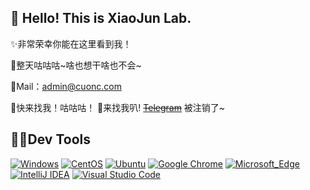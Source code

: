 ## :wave: Hello! This is XiaoJun Lab.
✨非常荣幸你能在这里看到我！

🎉整天咕咕咕~啥也想干啥也不会~

💬Mail：admin@cuonc.com

🙌快来找我！咕咕咕！ 🍔来找我叭!  ~~[Telegram](https://t.me/)~~ 被注销了~

## 🐱‍🚀Dev Tools
[![Windows](https://img.shields.io/badge/-Windows-0078D6?style=flat&logo=windows&logoColor=white)](https://www.microsoft.com/zh-cn/software-download/windows10)
[![CentOS](https://img.shields.io/badge/-CentOS-A2518D?style=flat&logo=centos&logoColor=white)](https://www.centos.org/)
[![Ubuntu](https://img.shields.io/badge/-Ubuntu-DD4814?style=flat&logo=ubuntu&logoColor=white)](https://ubuntu.com/)
[![Google Chrome](https://img.shields.io/badge/-Google_Chrome-DD5044?style=flat&logo=googlechrome&logoColor=white)](https://www.google.com/chrome/)
[![Microsoft_Edge](https://img.shields.io/badge/-Microsoft_Edge-35C9F7?style=flat&logo=MicrosoftEdge&logoColor=white)](https://www.microsoft.com/en-us/edge)
[![IntelliJ IDEA](https://img.shields.io/badge/-IntelliJ_IDEA-E12669?style=flat&logo=IntelliJIDEA&logoColor=white)](https://www.jetbrains.com/idea/)
[![Visual Studio Code](https://img.shields.io/badge/-Visual_Studio_Code-007ACC?style=flat&logo=visual-studio-code&logoColor=white)](https://code.visualstudio.com/)
<!--
## 🐱‍👤Learning

[![Java](https://img.shields.io/badge/-Java-FF2200?style=flat&logo=java)](https://www.oracle.com/java/technologies/javase-downloads.html)
[![Python](https://img.shields.io/badge/-Python-FDD82D?style=flat&logo=python&logoColor=blue)](https://www.python.org/)
[![HTML5](https://img.shields.io/badge/-HTML5-E34F26?style=flat&logo=html5&logoColor=white)](https://zh.wikipedia.org/wiki/HTML)
[![jQuery](https://img.shields.io/badge/-jQuery-1A71B5?style=flat&logo=jquery&logoColor=white)](https://jquery.com/)
[![Git](https://img.shields.io/badge/-Git-F05032?style=flat&logo=git&logoColor=white)](https://git-scm.com/)
[![GitHub](https://img.shields.io/badge/-GitHub-181717?style=flat&logo=github)](https://github.com/)
[![Gitee](https://img.shields.io/badge/-Gitee-181717?style=flat&logo=gitee)](https://gitee.com/)

[![Top Langs](https://github-readme-stats.vercel.app/api/top-langs/?username=LjyLab&layout=compact)](#)

[![Anurag's GitHub stats](https://github-readme-stats.vercel.app/api?username=LjyLab&show_icons=true&theme=flag-india)](#)
 -->
<!-- <p align="center">
  <img src="https://img.gejiba.com/images/74cd1a7ec378a09bc810f4bd46586948.gif" width="90px">
  <br><br>
  <samp>
    :wave: Hello! This is XiaoJun Lab.
    <br>非常荣幸你能在这里看到我！
    <br>
   <br>
    <img src="https://img.gejiba.com/images/dec083e730cee59912b6437d54877bdd.gif" width="200px" align="center">
    <br><br>:coffee: 快来和我做朋友叭! :point_right: 来找我叭!<a href="https://t.me/javahtml">Telegram</a> <a href="https://twitter.com/XiaoJun_Project">Twitter</a>
  </samp>
</p>


<details>
  <summary><b>:telescope: 2021 年的目标</b></summary>
  就好好努力叭！！！
  👋🍔🍟🌭🍿🧂🥓🥚🍳🧇🥞🧈🍞🥨🥯🥖🧀🥗🥙🥪🌮🌯🥫🍖🍗🍠🥩🥟🥠🥡🍱🍙🍚🍛🍜🦪🍣🍤🍥🥮🍢🧆🥘🍲🍝🥣
</details>
 -->


<!--
**LjyLab/LjyLab** is a ✨ _special_ ✨ repository because its `README.md` (this file) appears on your GitHub profile.

Here are some ideas to get you started:

- 🔭 I’m currently working on ...
- 🌱 I’m currently learning ...
- 👯 I’m looking to collaborate on ...
- 🤔 I’m looking for help with ...
- 💬 Ask me about ...
- 📫 How to reach me: ...
- 😄 Pronouns: ...
- ⚡ Fun fact: ...
-->


